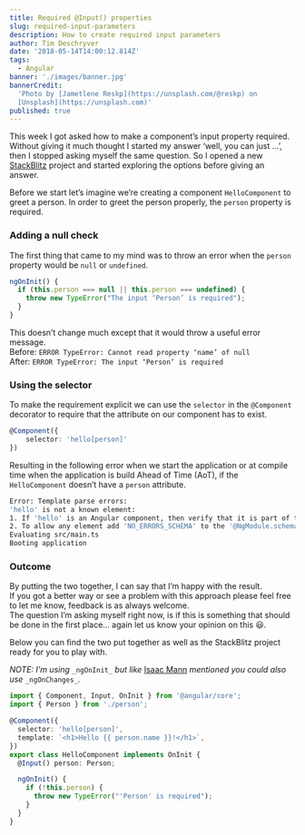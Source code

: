 ```yaml
---
title: Required @Input() properties
slug: required-input-parameters
description: How to create required input parameters
author: Tim Deschryver
date: '2018-05-14T14:00:12.814Z'
tags:
  - Angular
banner: './images/banner.jpg'
bannerCredit:
  'Photo by [Jametlene Reskp](https://unsplash.com/@reskp) on
  [Unsplash](https://unsplash.com)'
published: true
---
```


This week I got asked how to make a component’s input property required. Without giving it much thought I started my answer ‘well, you can just …’, then I stopped asking myself the same question. So I opened a new [StackBlitz](https://stackblitz.com/) project and started exploring the options before giving an answer.

Before we start let’s imagine we’re creating a component `HelloComponent` to greet a person. In order to greet the person properly, the `person` property is required.

### Adding a null check

The first thing that came to my mind was to throw an error when the `person` property would be `null` or `undefined`.

```ts
ngOnInit() {  
  if (this.person === null || this.person === undefined) {  
    throw new TypeError("The input ‘Person’ is required");  
  }  
}
```

This doesn’t change much except that it would throw a useful error message.  
Before: `ERROR TypeError: Cannot read property ‘name’ of null`  
After: `ERROR TypeError: The input ‘Person’ is required`

### Using the selector

To make the requirement explicit we can use the `selector` in the `@Component` decorator to require that the attribute on our component has to exist.

```ts
@Component({  
    selector: 'hello[person]'  
})
```

Resulting in the following error when we start the application or at compile time when the application is build Ahead of Time (AoT), if the `HelloComponent` doesn’t have a `person` attribute.

```bash
Error: Template parse errors:  
'hello' is not a known element:  
1. If 'hello' is an Angular component, then verify that it is part of this module.  
2. To allow any element add 'NO_ERRORS_SCHEMA' to the '@NgModule.schemas' of this component. ("[ERROR ->]<hello></hello>"): ng:///AppModule/AppComponent.html@0:0  
Evaluating src/main.ts  
Booting application
```

### Outcome

By putting the two together, I can say that I’m happy with the result.  
If you got a better way or see a problem with this approach please feel free to let me know, feedback is as always welcome.  
The question I’m asking myself right now, is if this is something that should be done in the first place… again let us know your opinion on this 😃.

Below you can find the two put together as well as the StackBlitz project ready for you to play with.

_NOTE: I’m using_ `_ngOnInit_` _but like_ [Isaac Mann](https://twitter.com/MannIsaac) _mentioned you could also use_ `_ngOnChanges_`_._

```ts
import { Component, Input, OnInit } from '@angular/core';  
import { Person } from './person';

@Component({  
  selector: 'hello[person]',  
  template: `<h1>Hello {{ person.name }}!</h1>`,  
})  
export class HelloComponent implements OnInit {  
  @Input() person: Person;

  ngOnInit() {  
    if (!this.person) {  
      throw new TypeError("'Person' is required");  
    }  
  }  
}
```